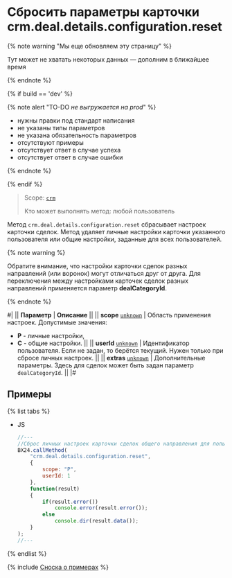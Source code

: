 # Сбросить параметры карточки crm.deal.details.configuration.reset

{% note warning "Мы еще обновляем эту страницу" %}

Тут может не хватать некоторых данных — дополним в ближайшее время

{% endnote %}

{% if build == 'dev' %}

{% note alert "TO-DO _не выгружается на prod_" %}

- нужны правки под стандарт написания
- не указаны типы параметров
- не указана обязательность параметров
- отсутствуют примеры
- отсутствует ответ в случае успеха
- отсутствует ответ в случае ошибки

{% endnote %}

{% endif %}

> Scope: [`crm`](../../../scopes/permissions.md)
>
> Кто может выполнять метод: любой пользователь

Метод `crm.deal.details.configuration.reset` сбрасывает настроек карточки сделок. Метод удаляет личные настройки карточки указанного пользователя или общие настройки, заданные для всех пользователей.

{% note warning %}

Обратите внимание, что настройки карточки сделок разных направлений (или воронок) могут отличаться друг от друга.
Для переключения между настройками карточек сделок разных направлений применяется параметр **dealCategoryId**.

{% endnote %}

#|
|| **Параметр** | **Описание** ||
|| **scope**
[`unknown`](../../../data-types.md) | Область применения настроек. Допустимые значения:

- **P** - личные настройки,
- **C** - общие настройки.
 ||
|| **userId**
[`unknown`](../../../data-types.md) | Идентификатор пользователя. Если не задан, то берётся текущий. Нужен только при сбросе личных настроек. ||
|| **extras**
[`unknown`](../../../data-types.md) | Дополнительные параметры. Здесь для сделок может быть задан параметр `dealCategoryId`. ||
|#

## Примеры

{% list tabs %}

- JS

    ```js
    //---
    //Сброс личных настроек карточки сделок общего направления для пользователя с идентификатором 1.
    BX24.callMethod(
        "crm.deal.details.configuration.reset",
        {
            scope: "P",
            userId: 1
        },
        function(result)
        {
            if(result.error())
                console.error(result.error());
            else
                console.dir(result.data());
        }
    );
    //---
    ```

{% endlist %}

{% include [Сноска о примерах](../../../../_includes/examples.md) %}